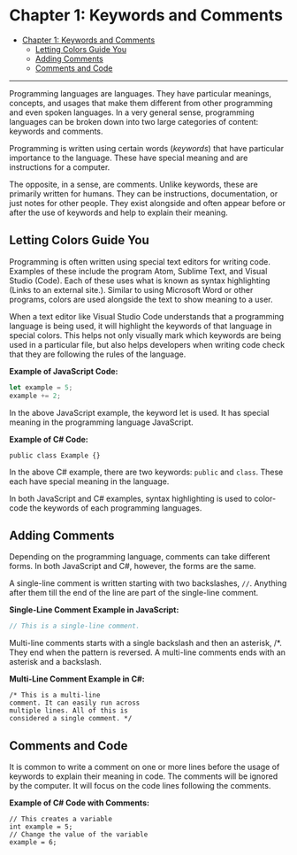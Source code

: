 # Chapter 1: Keywords and Comments

- [Chapter 1: Keywords and Comments](#chapter-1-keywords-and-comments)
  - [Letting Colors Guide You](#letting-colors-guide-you)
  - [Adding Comments](#adding-comments)
  - [Comments and Code](#comments-and-code)

---

Programming languages are languages. They have particular meanings, concepts, and usages that make them different from other programming and even spoken languages. In a very general sense, programming languages can be broken down into two large categories of content: keywords and comments.

Programming is written using certain words (*keywords*) that have particular importance to the language. These have special meaning and are instructions for a computer.

The opposite, in a sense, are comments. Unlike keywords, these are primarily written for humans. They can be instructions, documentation, or just notes for other people. They exist alongside and often appear before or after the use of keywords and help to explain their meaning.

## Letting Colors Guide You

Programming is often written using special text editors for writing code. Examples of these include the program Atom, Sublime Text, and Visual Studio (Code). Each of these uses what is known as syntax highlighting (Links to an external site.). Similar to using Microsoft Word or other programs, colors are used alongside the text to show meaning to a user.

When a text editor like Visual Studio Code understands that a programming language is being used, it will highlight the keywords of that language in special colors. This helps not only visually mark which keywords are being used in a particular file, but also helps developers when writing code check that they are following the rules of the language.

**Example of JavaScript Code:**

```JavaScript
let example = 5;
example += 2;
```

In the above JavaScript example, the keyword let is used. It has special meaning in the programming language JavaScript.

**Example of C# Code:**

```CSharp
public class Example {}
```

In the above C\# example, there are two keywords: `public` and `class`. These each have special meaning in the language.

In both JavaScript and C\# examples, syntax highlighting is used to color-code the keywords of each programming languages.

## Adding Comments

Depending on the programming language, comments can take different forms. In both JavaScript and C\#, however, the forms are the same.

A single-line comment is written starting with two backslashes, `//`. Anything after them till the end of the line are part of the single-line comment.

**Single-Line Comment Example in JavaScript:**

```JavaScript
// This is a single-line comment.
```

Multi-line comments starts with a single backslash and then an asterisk, /*. They end when the pattern is reversed. A multi-line comments ends with an asterisk and a backslash.

**Multi-Line Comment Example in C\#:**

```CSharp
/* This is a multi-line
comment. It can easily run across
multiple lines. All of this is
considered a single comment. */
```

## Comments and Code

It is common to write a comment on one or more lines before the usage of keywords to explain their meaning in code. The comments will be ignored by the computer. It will focus on the code lines following the comments.

**Example of C\# Code with Comments:**

```CSharp
// This creates a variable
int example = 5;
// Change the value of the variable
example = 6;
```
